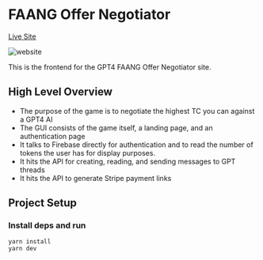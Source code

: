 # FAANG Offer Negotiator

[Live Site](https://faang-negotiatior.web.app/)

![website](https://i.imgur.com/Vp1VrRP.png)

This is the frontend for the GPT4 FAANG Offer Negotiator site.

## High Level Overview

- The purpose of the game is to negotiate the highest TC you can against a GPT4 AI
- The GUI consists of the game itself, a landing page, and an authentication page
- It talks to Firebase directly for authentication and to read the number of tokens the user has for display purposes.
- It hits the API for creating, reading, and sending messages to GPT threads
- It hits the API to generate Stripe payment links

## Project Setup

### Install deps and run

```
yarn install
yarn dev
```

